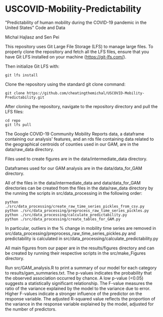 # USCOVID-Mobility-Predictability
"Predictability of human mobility during the COVID-19 pandemic in the United States" Code and Data

Michal Hajlasz and Sen Pei

This repository uses Git Large File Storage (LFS) to manage large files. To properly clone the repository and fetch all the LFS files, ensure that you have Git LFS installed on your machine (https://git-lfs.com/).

Then initialize Git LFS with:

    git lfs install

Clone the repository using the standard git clone command:

    git clone https://github.com/cheatingthemichal/USCOVID-Mobility-Predictability.git

After cloning the repository, navigate to the repository directory and pull the LFS files:

    cd repo
    git lfs pull

The Google COVID-19 Community Mobility Reports data, a dataframe containing our analysis' features, and an rds file containing data related to the geographical centroids of counties used in our GAM, are in the data/raw_data directory.

Files used to create figures are in the data/intermediate_data directory.

Dataframes used for our GAM analysis are in the data/data_for_GAM directory.

All of the files in the data/intermediate_data and data/data_for_GAM directories can be created from the files in the data/raw_data directory by the running the scripts in src/data_processing in the following order:

    python ./src/data_processing/create_raw_time_series_pickles_from_csv.py
    python ./src/data_processing/preprocess_raw_time_series_pickles.py
    python ./src/data_processing/calculate_predictability.py
    python ./src/data_processing/create_tables_for_GAM.py

In particular, outliers in the % change in mobility time series are removed in src/data_processing/preprocess_raw_time_series_pickles.py and predictability is calculated in src/data_processing/calculate_predictability.py

All main figures from our paper are in the results/figures directory and can be created by running their respective scripts in the src/make_Figures directory.

Run src/GAM_analysis.R to print a summary of our model for each category to results/gam_summaries.txt. The p-values indicates the probability that the observed association occurred by chance. A low p-value (<0.05) suggests a statistically significant relationship. The F-value measures the ratio of the variance explained by the model to the variance due to error. Higher F-values indicate a stronger influence of the predictor on the response variable. The adjusted R-squared value reflects the proportion of the variance in the response variable explained by the model, adjusted for the number of predictors.